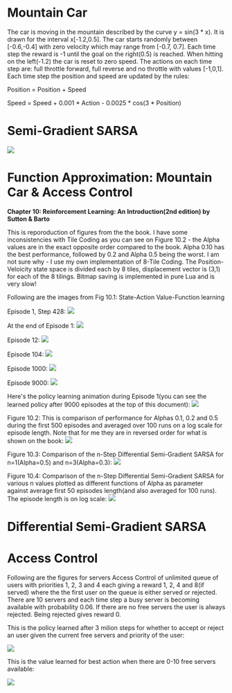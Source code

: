 # Mountain Car

The car is moving in the mountain described by the curve y = sin(3 * x). It is drawn for the interval x[-1.2,0.5]. The car starts randomly between [-0.6,-0.4] with zero velocity which may range from [-0.7, 0.7]. Each time step the reward is -1 until the goal on the right(0.5) is reached. When hitting on the left(-1.2) the car is reset to zero speed. The actions on each time step are: full throttle forward, full reverse and no throttle with values [-1,0,1]. Each time step the position and speed are updated by the rules:

Position = Position + Speed

Speed = Speed + 0.001 * Action - 0.0025 * cos(3 * Position)

# Semi-Gradient SARSA


![](Fig10_1_MountainCar_Movement_Episode9000.gif)




# Function Approximation: Mountain Car & Access Control

<b>Chapter 10: Reinforcement Learning: An Introduction(2nd edition) by Sutton &amp; Barto</b>

This is reporoduction of figures from the the book. I have some inconsistencies with Tile Coding as you can see on Figure 10.2 - the Alpha values are in the exact opposite order compared to the book. Alpha 0.10 has the best performance, followed by 0.2 and Alpha 0.5 being the worst. I am not sure why - I use my own implementation of 8-Tile Coding. The Position-Veloicity state space is divided each by 8 tiles, displacement vector is (3,1) for each of the 8 tilings. Bitmap saving is implemented in pure Lua and is very slow!



Following are the images from Fig 10.1: State-Action Value-Function learning

Episode 1, Step 428:
![](MountainCar/Fig10_1_MountainCar_Episode1_00428.bmp)

At the end of Episode 1:
![](MountainCar/Fig10_1_MountainCar_00001.bmp)

Episode 12:
![](MountainCar/Fig10_1_MountainCar_00012.bmp)

Episode 104:
![](MountainCar/Fig10_1_MountainCar_00104.bmp)

Episode 1000:
![](MountainCar/Fig10_1_MountainCar_01000.bmp)

Episode 9000:
![](MountainCar/Fig10_1_MountainCar_09000.bmp)

Here's the policy learning animation during Episode 1(you can see the learned policy after 9000 episodes at the top of this document):
![](Fig10_1_MountainCar_Movement_Episode1.gif)



Figure 10.2: This is comparison of performance for Alphas 0.1, 0.2 and 0.5 during the first 500 episodes and averaged over 100 runs on a log scale for episode length. Note that for me they are in reversed order for what is shown on the book:
![](MountainCar/Fig10_2_MountainCar_Compare.bmp)



Figure 10.3: Comparison of the n-Step Differential Semi-Gradient SARSA for n=1(Alpha=0.5) and n=3(Alpha=0.3):
![](MountainCar/Fig10_3_MountainCar_Compare_NStep.bmp)



Figure 10.4: Comparison of the n-Step Differential Semi-Gradient SARSA for various n values plotted as different functions of Alpha as parameter against average first 50 episodes length(and also averaged for 100 runs). The episode length is on log scale:
![](MountainCar/Fig10_4_MountainCar_N_VS_Alpha.bmp)





# Differential Semi-Gradient SARSA


# Access Control

Following are the figures for servers Access Control of unlimited queue of users with priorities 1, 2, 3 and 4 each giving a reward 1, 2, 4 and 8(if served) where the the first user on the queue is either served or rejected. There are 10 servers and each time step a busy server is becoming available with probability 0.06. If there are no free servers the user is always rejected. Being rejected gives reward 0.

This is the policy learned after 3 milion steps for whether to accept or reject an user given the current free servers and priority of the user:

![](AccessControl/Fig10_5_AccessControl_Policy.bmp)

This is the value learned for best action when there are 0-10 free servers available:

![](AccessControl/Fig10_5_AccessControl_VF.bmp)
